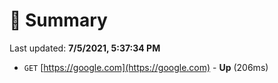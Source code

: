 # 📖 Summary
Last updated: **7/5/2021, 5:37:34 PM**

- `GET` [https://google.com](https://google.com) - **Up** (206ms)
